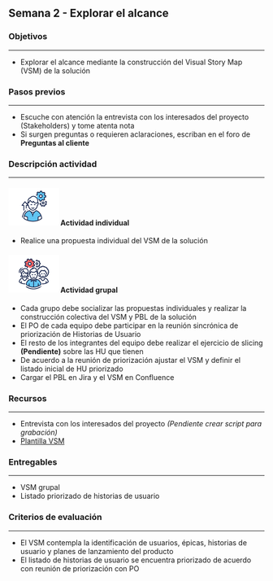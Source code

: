 
## Semana 2 - Explorar el alcance

### Objetivos

---
* Explorar el alcance mediante la construcción del Visual Story Map (VSM) de la solución

### Pasos previos

---
* Escuche con atención la entrevista con los interesados del proyecto (Stakeholders) y tome atenta nota
* Si surgen preguntas o requieren aclaraciones, escriban en el foro de **Preguntas al cliente**

### Descripción actividad

---
#### ![](./../../assets/images/individuo.png) Actividad individual

* Realice una propuesta individual del VSM de la solución

#### ![](./../../assets/images/grupo.png) Actividad grupal

* Cada grupo debe socializar las propuestas individuales y realizar la construcción colectiva del VSM y PBL de la solución
* El PO de cada equipo debe participar en la reunión sincrónica de priorización de Historias de Usuario
* El resto de los integrantes del equipo debe realizar el ejercicio de slicing **(Pendiente)** sobre las HU que tienen
* De acuerdo a la reunión de priorización ajustar el VSM y definir el listado inicial de HU priorizado
* Cargar el PBL en Jira y el VSM en Confluence

### Recursos 

---
* Entrevista con los interesados del proyecto *(Pendiente crear script para grabación)*
* [Plantilla VSM](https://miro.com/app/board/o9J_lQLM1Us=/)

### Entregables

---
* VSM grupal
* Listado priorizado de historias de usuario 

### Criterios de evaluación

---

* El VSM contempla la identificación de usuarios, épicas, historias de usuario y planes de lanzamiento del producto
* El listado de historias de usuario se encuentra priorizado de acuerdo con reunión de priorización con PO
